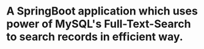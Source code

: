 # A SpringBoot application which uses power of MySQL's Full-Text-Search to search records in efficient way.
